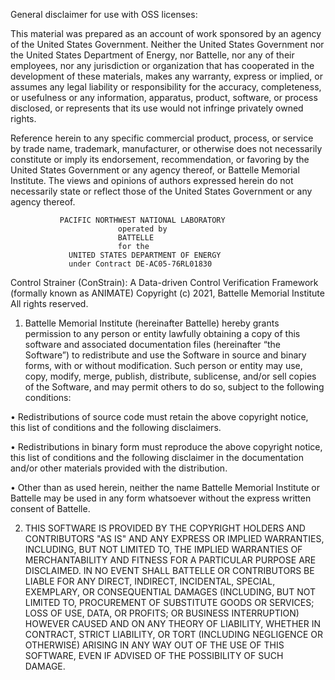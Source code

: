 General disclaimer for use with OSS licenses:    

This material was prepared as an account of work sponsored by an agency of the 
United States Government.  Neither the United States Government nor the United 
States Department of Energy, nor Battelle, nor any of their employees, nor any 
jurisdiction or organization that has cooperated in the development of these 
materials, makes any warranty, express or implied, or assumes any legal liability 
or responsibility for the accuracy, completeness, or usefulness or any information, 
apparatus, product, software, or process disclosed, or represents that its use 
would not infringe privately owned rights.

Reference herein to any specific commercial product, process, or service by trade
name, trademark, manufacturer, or otherwise does not necessarily constitute or 
imply its endorsement, recommendation, or favoring by the United States Government
or any agency thereof, or Battelle Memorial Institute. The views and opinions of
authors expressed herein do not necessarily state or reflect those of the United 
States Government or any agency thereof.

               PACIFIC NORTHWEST NATIONAL LABORATORY
                            operated by
                            BATTELLE
                            for the
                 UNITED STATES DEPARTMENT OF ENERGY
                 under Contract DE-AC05-76RL01830

Control Strainer (ConStrain): A Data-driven Control Verification Framework (formally known as ANIMATE)
Copyright (c) 2021, Battelle Memorial Institute
All rights reserved.

1.	Battelle Memorial Institute (hereinafter Battelle) hereby grants permission 
to any person or entity lawfully obtaining a copy of this software and associated 
documentation files (hereinafter “the Software”) to redistribute and use the 
Software in source and binary forms, with or without modification.  Such person 
or entity may use, copy, modify, merge, publish, distribute, sublicense, and/or 
sell copies of the Software, and may permit others to do so, subject to the 
following conditions:

•	Redistributions of source code must retain the above copyright notice, this 
list of conditions and the following disclaimers. 

•	Redistributions in binary form must reproduce the above copyright notice, 
this list of conditions and the following disclaimer in the documentation 
and/or other materials provided with the distribution. 

•	Other than as used herein, neither the name Battelle Memorial Institute or
Battelle may be used in any form whatsoever without the express written consent
of Battelle.  

2.	THIS SOFTWARE IS PROVIDED BY THE COPYRIGHT HOLDERS AND CONTRIBUTORS "AS IS" AND
ANY EXPRESS OR IMPLIED WARRANTIES, INCLUDING, BUT NOT LIMITED TO, THE IMPLIED 
WARRANTIES OF MERCHANTABILITY AND FITNESS FOR A PARTICULAR PURPOSE ARE DISCLAIMED.
IN NO EVENT SHALL BATTELLE OR CONTRIBUTORS BE LIABLE FOR ANY DIRECT, INDIRECT, 
INCIDENTAL, SPECIAL, EXEMPLARY, OR CONSEQUENTIAL DAMAGES (INCLUDING, BUT NOT LIMITED
TO, PROCUREMENT OF SUBSTITUTE GOODS OR SERVICES; LOSS OF USE, DATA, OR PROFITS; OR 
BUSINESS INTERRUPTION) HOWEVER CAUSED AND ON ANY THEORY OF LIABILITY, WHETHER IN 
CONTRACT, STRICT LIABILITY, OR TORT (INCLUDING NEGLIGENCE OR OTHERWISE) ARISING IN
ANY WAY OUT OF THE USE OF THIS SOFTWARE, EVEN IF ADVISED OF THE POSSIBILITY OF SUCH 
DAMAGE.

